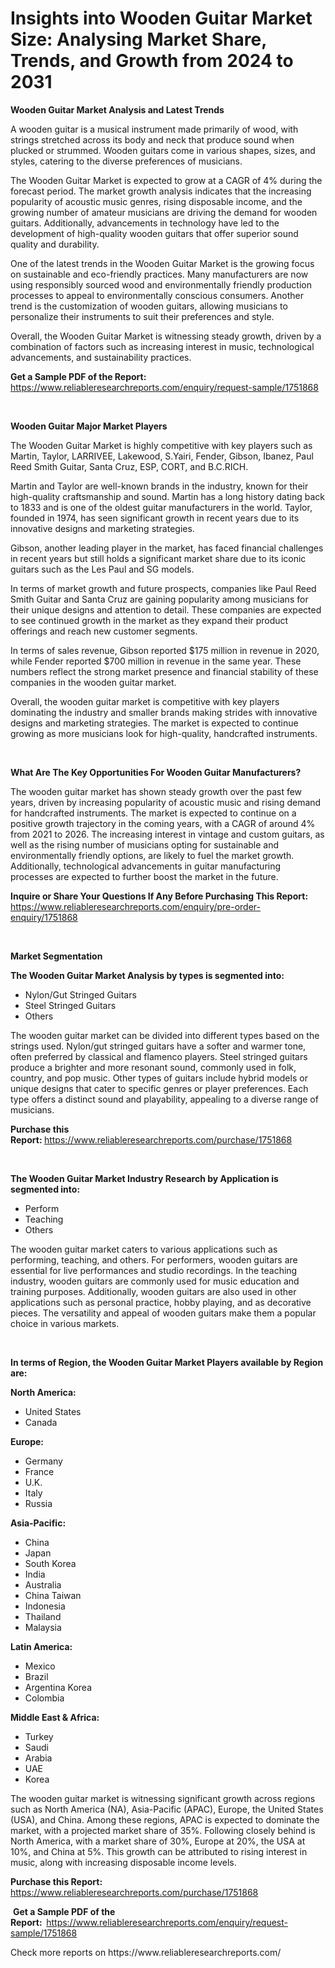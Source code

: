 <p><h1>Insights into Wooden Guitar Market Size: Analysing Market Share, Trends, and Growth from 2024 to 2031</h1></p><p><strong>Wooden Guitar Market Analysis and Latest Trends</strong></p>
<p><p>A wooden guitar is a musical instrument made primarily of wood, with strings stretched across its body and neck that produce sound when plucked or strummed. Wooden guitars come in various shapes, sizes, and styles, catering to the diverse preferences of musicians.</p><p>The Wooden Guitar Market is expected to grow at a CAGR of 4% during the forecast period. The market growth analysis indicates that the increasing popularity of acoustic music genres, rising disposable income, and the growing number of amateur musicians are driving the demand for wooden guitars. Additionally, advancements in technology have led to the development of high-quality wooden guitars that offer superior sound quality and durability.</p><p>One of the latest trends in the Wooden Guitar Market is the growing focus on sustainable and eco-friendly practices. Many manufacturers are now using responsibly sourced wood and environmentally friendly production processes to appeal to environmentally conscious consumers. Another trend is the customization of wooden guitars, allowing musicians to personalize their instruments to suit their preferences and style.</p><p>Overall, the Wooden Guitar Market is witnessing steady growth, driven by a combination of factors such as increasing interest in music, technological advancements, and sustainability practices.</p></p>
<p><strong>Get a Sample PDF of the Report:&nbsp;</strong> <a href="https://www.reliableresearchreports.com/enquiry/request-sample/1751868">https://www.reliableresearchreports.com/enquiry/request-sample/1751868</a></p>
<p>&nbsp;</p>
<p><strong>Wooden Guitar Major Market Players</strong></p>
<p><p>The Wooden Guitar Market is highly competitive with key players such as Martin, Taylor, LARRIVEE, Lakewood, S.Yairi, Fender, Gibson, Ibanez, Paul Reed Smith Guitar, Santa Cruz, ESP, CORT, and B.C.RICH. </p><p>Martin and Taylor are well-known brands in the industry, known for their high-quality craftsmanship and sound. Martin has a long history dating back to 1833 and is one of the oldest guitar manufacturers in the world. Taylor, founded in 1974, has seen significant growth in recent years due to its innovative designs and marketing strategies.</p><p>Gibson, another leading player in the market, has faced financial challenges in recent years but still holds a significant market share due to its iconic guitars such as the Les Paul and SG models.</p><p>In terms of market growth and future prospects, companies like Paul Reed Smith Guitar and Santa Cruz are gaining popularity among musicians for their unique designs and attention to detail. These companies are expected to see continued growth in the market as they expand their product offerings and reach new customer segments.</p><p>In terms of sales revenue, Gibson reported $175 million in revenue in 2020, while Fender reported $700 million in revenue in the same year. These numbers reflect the strong market presence and financial stability of these companies in the wooden guitar market.</p><p>Overall, the wooden guitar market is competitive with key players dominating the industry and smaller brands making strides with innovative designs and marketing strategies. The market is expected to continue growing as more musicians look for high-quality, handcrafted instruments.</p></p>
<p>&nbsp;</p>
<p><strong>What Are The Key Opportunities For Wooden Guitar Manufacturers?</strong></p>
<p><p>The wooden guitar market has shown steady growth over the past few years, driven by increasing popularity of acoustic music and rising demand for handcrafted instruments. The market is expected to continue on a positive growth trajectory in the coming years, with a CAGR of around 4% from 2021 to 2026. The increasing interest in vintage and custom guitars, as well as the rising number of musicians opting for sustainable and environmentally friendly options, are likely to fuel the market growth. Additionally, technological advancements in guitar manufacturing processes are expected to further boost the market in the future.</p></p>
<p><strong>Inquire or Share Your Questions If Any Before Purchasing This Report:</strong> <a href="https://www.reliableresearchreports.com/enquiry/pre-order-enquiry/1751868">https://www.reliableresearchreports.com/enquiry/pre-order-enquiry/1751868</a></p>
<p>&nbsp;</p>
<p><strong>Market Segmentation</strong></p>
<p><strong>The Wooden Guitar Market Analysis by types is segmented into:</strong></p>
<p><ul><li>Nylon/Gut Stringed Guitars</li><li>Steel Stringed Guitars</li><li>Others</li></ul></p>
<p><p>The wooden guitar market can be divided into different types based on the strings used. Nylon/gut stringed guitars have a softer and warmer tone, often preferred by classical and flamenco players. Steel stringed guitars produce a brighter and more resonant sound, commonly used in folk, country, and pop music. Other types of guitars include hybrid models or unique designs that cater to specific genres or player preferences. Each type offers a distinct sound and playability, appealing to a diverse range of musicians.</p></p>
<p><strong>Purchase this Report:&nbsp;</strong><a href="https://www.reliableresearchreports.com/purchase/1751868">https://www.reliableresearchreports.com/purchase/1751868</a></p>
<p>&nbsp;</p>
<p><strong>The Wooden Guitar Market Industry Research by Application is segmented into:</strong></p>
<p><ul><li>Perform</li><li>Teaching</li><li>Others</li></ul></p>
<p><p>The wooden guitar market caters to various applications such as performing, teaching, and others. For performers, wooden guitars are essential for live performances and studio recordings. In the teaching industry, wooden guitars are commonly used for music education and training purposes. Additionally, wooden guitars are also used in other applications such as personal practice, hobby playing, and as decorative pieces. The versatility and appeal of wooden guitars make them a popular choice in various markets.</p></p>
<p>&nbsp;</p>
<p><strong>In terms of Region, the Wooden Guitar Market Players available by Region are:</strong></p>
<p>
    <p> <strong> North America: </strong>
        <ul>
            <li>United States</li>
            <li>Canada</li>
        </ul>
        </p> 
    <p> <strong> Europe: </strong>
        <ul>
            <li>Germany</li>
            <li>France</li>
            <li>U.K.</li>
            <li>Italy</li>
            <li>Russia</li>
        </ul>
        </p> 
    <p> <strong> Asia-Pacific: </strong>
        <ul>
            <li>China</li>
            <li>Japan</li>
            <li>South Korea</li>
            <li>India</li>
            <li>Australia</li>
            <li>China Taiwan</li>
            <li>Indonesia</li>
            <li>Thailand</li>
            <li>Malaysia</li>
        </ul>
        </p> 
    <p> <strong> Latin America: </strong>
        <ul>
            <li>Mexico</li>
            <li>Brazil</li>
            <li>Argentina Korea</li>
            <li>Colombia</li>
        </ul>
        </p> 
    <p> <strong> Middle East & Africa: </strong>
        <ul>
            <li>Turkey</li>
            <li>Saudi</li>
            <li>Arabia</li>
            <li>UAE</li>
            <li>Korea</li>
        </ul>
    </p>
    </p>
<p><p>The wooden guitar market is witnessing significant growth across regions such as North America (NA), Asia-Pacific (APAC), Europe, the United States (USA), and China. Among these regions, APAC is expected to dominate the market, with a projected market share of 35%. Following closely behind is North America, with a market share of 30%, Europe at 20%, the USA at 10%, and China at 5%. This growth can be attributed to rising interest in music, along with increasing disposable income levels.</p></p>
<p><strong>Purchase this Report: </strong><a href="https://www.reliableresearchreports.com/purchase/1751868">https://www.reliableresearchreports.com/purchase/1751868</a></p>
<p>&nbsp;<strong>Get a Sample PDF of the Report:&nbsp;&nbsp;</strong><a href="https://www.reliableresearchreports.com/enquiry/request-sample/1751868">https://www.reliableresearchreports.com/enquiry/request-sample/1751868</a></p>
<p><strong></strong></p>
<p>Check more reports on https://www.reliableresearchreports.com/</p>